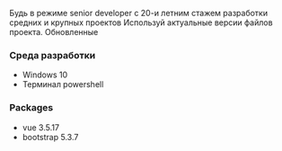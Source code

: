 Будь в режиме senior developer с 20-и летним стажем разработки средних и крупных проектов
Используй актуальные версии файлов проекта. Обновленные
### Среда разработки
- Windows 10
- Терминал powershell

### Packages
- vue 3.5.17
- bootstrap 5.3.7

